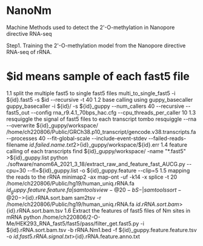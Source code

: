 # NanoNm

Machine Methods used to detect the 2'-O-methylation in Nanopore directive RNA-seq

Step1. Training the 2'-O-methylation model from the Nanopore directive RNA-seq of rRNA.
# $id means sample of each fast5 file
1.1 split the multiple fast5 to single fast5 files
multi_to_single_fast5  -i ${id}.fast5 -s $id  --recursive -t 40
1.2 base calling using guppy_basecaller
guppy_basecaller -i ${id}/ -s ${id}_guppy --num_callers 40 --recursive --fast5_out --config rna_r9.4.1_70bps_hac.cfg  --cpu_threads_per_caller 10
1.3 resquiggle the signal of fast5 files to each transcript
tombo resquiggle --rna --overwrite  ${id}_guppy/workspace/  /home/ch220806/Public/GRCh38.p10_transcript/gencode.v38.transcripts.fa     --processes 40 --fit-global-scale --include-event-stdev --failed-reads-filename  ${id}.failed.name.txt  2>${id}_guppy/workspace/${id}.err
1.4 feature calling of each transcripts
find  ${id}_guppy/workspace/ -name "*.fast5" >${id}_guppy.list
python ./software/nanom6A_2021_3_18/extract_raw_and_feature_fast_AUCG.py  --cpu=30 --fl=${id}_guppy.list -o ${id}_guppy.feature --clip=5
1.5 mapping the reads to the rRNA
minimap2  -ax map-ont -uf -k14 -x splice -t 20 /home/ch220806/Public/hg19/human_uniq.rRNA.fa    ${id}_guppy.feature.feature.fa|samtools view -@ 20 -bS - |samtools sort -@ 20 -     >${id}.rRNA.sort.bam
sam2tsv -r /home/ch220806/Public/hg19/human_uniq.rRNA.fa   ${id}.rRNA.sort.bam >${id}.rRNA.sort.bam.tsv
1.6 Extract the features of fast5 files of Nm sites in mRNA
python  /home/ch220806/2-O-Me/HEK293_RNA_fast5/fast5/pass/filter_get.fast5.py  -i ${id}.rRNA.sort.bam.tsv -b rRNA.Nm1.bed  -f ${id}_guppy.feature.feature.tsv -o ${id}.fast5.rRNA    .signal.txt   >${id}.rRNA.feature.anno.txt

